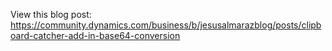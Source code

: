 View this blog post:
https://community.dynamics.com/business/b/jesusalmarazblog/posts/clipboard-catcher-add-in-base64-conversion 
